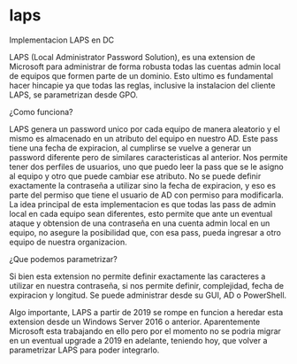 # laps

Implementacion LAPS en DC

LAPS (Local Administrator Password Solution), es una extension de Microsoft para administrar de forma robusta todas las cuentas admin local de equipos que formen parte de un dominio. Esto ultimo es fundamental hacer hincapie ya que todas las reglas, inclusive la instalacion del cliente LAPS, se parametrizan desde GPO.

¿Como funciona?

LAPS genera un password unico por cada equipo de manera aleatorio y el mismo es almacenado en un atributo del equipo en nuestro AD. Este pass tiene una fecha de expiracion, al cumplirse se vuelve a generar un password diferente pero de similares caracteristicas al anterior.
Nos permite tener dos perfiles de usuarios, uno que puedo leer la pass que se le asigno al equipo y otro que puede cambiar ese atributo. No se puede definir exactamente la contraseña a utilizar sino la fecha de expiracion, y eso es parte del permiso que tiene el usuario de AD con permiso para modificarla.
La idea principal de esta implementacion es que todas las pass de admin local en cada equipo sean diferentes, esto permite que ante un eventual ataque y obtension de una contraseña en una cuenta admin local en un equipo, no asegure la posibilidad que, con esa pass, pueda ingresar a otro equipo de nuestra organizacion.

¿Que podemos parametrizar?

Si bien esta extension no permite definir exactamente las caracteres a utilizar en nuestra contraseña, si nos permite definir, complejidad, fecha de expiracion y longitud. 
Se puede administrar desde su GUI, AD o PowerShell.

Algo importante, LAPS a partir de 2019 se rompe en funcion a heredar esta extension desde un Windows Server 2016 o anterior. Aparentemente Microsoft esta trabajando en ello pero por el momento no se podria migrar en un eventual upgrade a 2019 en adelante, teniendo hoy, que volver a parametrizar LAPS para poder integrarlo.
